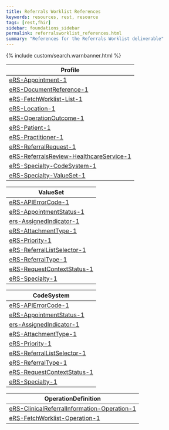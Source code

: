 ```yaml
---
title: Referrals Worklist References
keywords: resources, rest, resource
tags: [rest,fhir]
sidebar: foundations_sidebar
permalink: referralsworklist_references.html
summary: "References for the Referrals Worklist deliverable"
---
```


{% include custom/search.warnbanner.html %}



|Profile| 
|-------|
| [eRS-Appointment-1](https://fhir.nhs.uk/STU3/StructureDefinition/eRS-Appointment-1) | 
| [eRS-DocumentReference-1](https://fhir.nhs.uk/STU3/StructureDefinition/eRS-DocumentReference-1) | 
| [eRS-FetchWorklist-List-1](https://fhir.nhs.uk/STU3/StructureDefinition/eRS-FetchWorklist-List-1) | 
| [eRS-Location-1](https://fhir.nhs.uk/STU3/StructureDefinition/eRS-Location-1) | 
| [eRS-OperationOutcome-1](https://fhir.nhs.uk/STU3/StructureDefinition/eRS-OperationOutcome-1) | 
| [eRS-Patient-1](https://fhir.nhs.uk/STU3/StructureDefinition/eRS-Patient-1) | 
| [eRS-Practitioner-1](https://fhir.nhs.uk/STU3/StructureDefinition/eRS-Practitioner-1) | 
| [eRS-ReferralRequest-1](https://fhir.nhs.uk/STU3/StructureDefinition/eRS-ReferralRequest-1) | 
| [eRS-ReferralsReview-HealthcareService-1](https://fhir.nhs.uk/STU3/StructureDefinition/eRS-ReferralsReview-HealthcareService-1) | 
| [eRS-Specialty-CodeSystem-1](https://fhir.nhs.uk/STU3/StructureDefinition/eRS-Specialty-CodeSystem-1) | 
| [eRS-Specialty-ValueSet-1](https://fhir.nhs.uk/STU3/StructureDefinition/eRS-Specialty-ValueSet-1) | 


|ValueSet| 
|-------|
| [eRS-APIErrorCode-1](https://fhir.nhs.uk/STU3/ValueSet/eRS-APIErrorCode-1) | 
| [eRS-AppointmentStatus-1](https://fhir.nhs.uk/STU3/ValueSet/eRS-AppointmentStatus-1) | 
| [ers-AssignedIndicator-1](https://fhir.nhs.uk/STU3/ValueSet/ers-AssignedIndicator-1) | 
| [eRS-AttachmentType-1](https://fhir.nhs.uk/STU3/ValueSet/eRS-AttachmentType-1) | 
| [eRS-Priority-1](https://fhir.nhs.uk/STU3/ValueSet/eRS-Priority-1) | 
| [eRS-ReferralListSelector-1](https://fhir.nhs.uk/STU3/ValueSet/eRS-ReferralListSelector-1) | 
| [eRS-ReferralType-1](https://fhir.nhs.uk/STU3/ValueSet/eRS-ReferralType-1) | 
| [eRS-RequestContextStatus-1](https://fhir.nhs.uk/STU3/ValueSet/eRS-RequestContextStatus-1) | 
| [eRS-Specialty-1](https://fhir.nhs.uk/STU3/ValueSet/eRS-Specialty-1) | 



|CodeSystem| 
|-------|
| [eRS-APIErrorCode-1](https://fhir.nhs.uk/STU3/CodeSystem/eRS-APIErrorCode-1) | 
| [eRS-AppointmentStatus-1](https://fhir.nhs.uk/STU3/CodeSystem/eRS-AppointmentStatus-1) | 
| [ers-AssignedIndicator-1](https://fhir.nhs.uk/STU3/CodeSystem/ers-AssignedIndicator-1) | 
| [eRS-AttachmentType-1](https://fhir.nhs.uk/STU3/CodeSystem/eRS-AttachmentType-1) | 
| [eRS-Priority-1](https://fhir.nhs.uk/STU3/CodeSystem/eRS-Priority-1) | 
| [eRS-ReferralListSelector-1](https://fhir.nhs.uk/STU3/CodeSystem/eRS-ReferralListSelector-1) | 
| [eRS-ReferralType-1](https://fhir.nhs.uk/STU3/CodeSystem/eRS-ReferralType-1) | 
| [eRS-RequestContextStatus-1](https://fhir.nhs.uk/STU3/CodeSystem/eRS-RequestContextStatus-1) | 
| [eRS-Specialty-1](https://fhir.nhs.uk/STU3/CodeSystem/eRS-Specialty-1) | 


|OperationDefinition| 
|-------|
| [eRS-ClinicalReferralInformation-Operation-1](https://fhir.nhs.uk/STU3/OperationDefinition/eRS-ClinicalReferralInformation-Operation-1) | 
| [eRS-FetchWorklist-Operation-1](https://fhir.nhs.uk/STU3/OperationDefinition/eRS-FetchWorklist-Operation-1) | 

